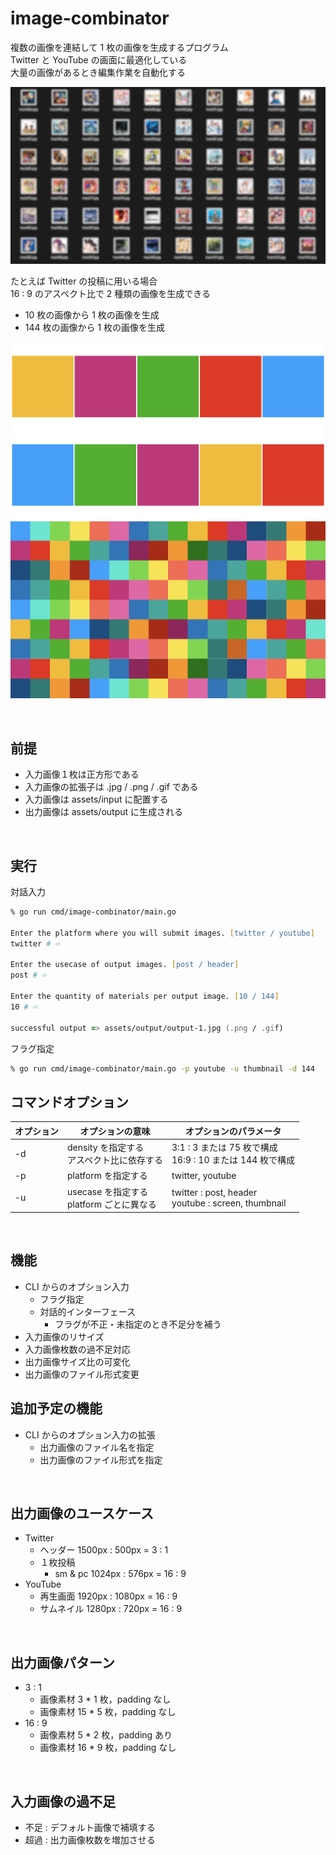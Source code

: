 # image-combinator

複数の画像を連結して 1 枚の画像を生成するプログラム  
Twitter と YouTube の画面に最適化している  
大量の画像があるとき編集作業を自動化する

![many-tracks](./assets/readme/many-tracks.jpg)

たとえば Twitter の投稿に用いる場合  
16 : 9 のアスペクト比で 2 種類の画像を生成できる

- 10 枚の画像から 1 枚の画像を生成
- 144 枚の画像から 1 枚の画像を生成

![many-tracks](./assets/readme/twitter-post-10.jpg)
![many-tracks](./assets/readme/twitter-post-144.jpg)

<br>

## 前提

- 入力画像１枚は正方形である
- 入力画像の拡張子は .jpg / .png / .gif である
- 入力画像は assets/input に配置する
- 出力画像は assets/output に生成される

<br>

## 実行

対話入力

```zsh
% go run cmd/image-combinator/main.go

Enter the platform where you will submit images. [twitter / youtube]
twitter # ⏎

Enter the usecase of output images. [post / header]
post # ⏎

Enter the quantity of materials per output image. [10 / 144]
10 # ⏎

successful output => assets/output/output-1.jpg (.png / .gif)
```

フラグ指定

```zsh
% go run cmd/image-combinator/main.go -p youtube -u thumbnail -d 144
```

## コマンドオプション

| オプション | オプションの意味                             | オプションのパラメータ                                      |
| ---------- | -------------------------------------------- | ----------------------------------------------------------- |
| -d         | density を指定する<br>アスペクト比に依存する | 3:1 : 3 または 75 枚で構成<br>16:9 : 10 または 144 枚で構成 |
| -p         | platform を指定する                          | twitter, youtube                                            |
| -u         | usecase を指定する<br>platform ごとに異なる  | twitter : post, header<br>youtube : screen, thumbnail       |

<br>

## 機能

- CLI からのオプション入力
  - フラグ指定
  - 対話的インターフェース
    - フラグが不正・未指定のとき不足分を補う
- 入力画像のリサイズ
- 入力画像枚数の過不足対応
- 出力画像サイズ比の可変化
- 出力画像のファイル形式変更

## 追加予定の機能

- CLI からのオプション入力の拡張
  - 出力画像のファイル名を指定
  - 出力画像のファイル形式を指定

<br>

## 出力画像のユースケース

- Twitter
  - ヘッダー 1500px : 500px = 3 : 1
  - １枚投稿
    - sm & pc 1024px : 576px = 16 : 9
- YouTube
  - 再生画面 1920px : 1080px = 16 : 9
  - サムネイル 1280px : 720px = 16 : 9

<br>

## 出力画像パターン

- 3 : 1
  - 画像素材 3 \* 1 枚，padding なし
  - 画像素材 15 \* 5 枚，padding なし
- 16 : 9
  - 画像素材 5 \* 2 枚，padding あり
  - 画像素材 16 \* 9 枚，padding なし

<br>

## 入力画像の過不足

- 不足 : デフォルト画像で補填する
- 超過 : 出力画像枚数を増加させる
